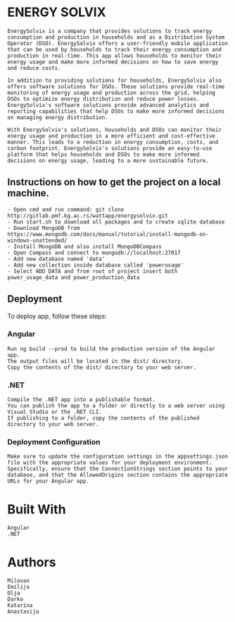 # ENERGY SOLVIX

    EnergySolvix is a company that provides solutions to track energy consumption and production in households and as a Distribution System Operator (DSO). EnergySolvix offers a user-friendly mobile application that can be used by households to track their energy consumption and production in real-time. This app allows households to monitor their energy usage and make more informed decisions on how to save energy and reduce costs.

    In addition to providing solutions for households, EnergySolvix also offers software solutions for DSOs. These solutions provide real-time monitoring of energy usage and production across the grid, helping DSOs to optimize energy distribution and reduce power losses. EnergySolvix's software solutions provide advanced analytics and reporting capabilities that help DSOs to make more informed decisions on managing energy distribution.

    With EnergySolvix's solutions, households and DSOs can monitor their energy usage and production in a more efficient and cost-effective manner. This leads to a reduction in energy consumption, costs, and carbon footprint. EnergySolvix's solutions provide an easy-to-use platform that helps households and DSOs to make more informed decisions on energy usage, leading to a more sustainable future.

## Instructions on how to get the project on a local machine.

    - Open cmd and run command: git clone http://gitlab.pmf.kg.ac.rs/wattapp/energysolvix.git
    - Run start.sh to download all packages and to create sqlite database
    - Download MongoDB from https://www.mongodb.com/docs/manual/tutorial/install-mongodb-on-windows-unattended/
    - Install MongoDB and also install MongoDBCompass
    - Open Compass and connect to mongodb://localhost:27017
    - Add new database named 'data'
    - Add new collection inside database called 'powerusage'
    - Select ADD DATA and from root of project insert both power_usage_data and power_production_data

## Deployment

To deploy app, follow these steps:
### Angular

    Run ng build --prod to build the production version of the Angular app.
    The output files will be located in the dist/ directory.
    Copy the contents of the dist/ directory to your web server.

### .NET

    Compile the .NET app into a publishable format.
    You can publish the app to a folder or directly to a web server using Visual Studio or the .NET CLI.
    If publishing to a folder, copy the contents of the published directory to your web server.

### Deployment Configuration

    Make sure to update the configuration settings in the appsettings.json file with the appropriate values for your deployment environment. Specifically, ensure that the ConnectionStrings section points to your database, and that the AllowedOrigins section contains the appropriate URLs for your Angular app.


# Built With

    Angular
    .NET

# Authors

    Milovan
    Emilija
    Olja
    Darko
    Katarina
    Anastasija